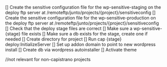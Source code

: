 [] Create the sensitive configuration file for the wp-sensitive-staging on the deploy ftp server at /remoteftp/junto/projects/{project}/sensitiveconfig
[] Create the sensitive configuration file for the wp-sensitive-production on the deploy ftp server at /remoteftp/junto/projects/{project}/sensitiveconfig
[] Check that the deploy stage files are correct
[] Make sure a wp-sensitive-{stage} file exists
[] Make sure a db exists for the stage, create one if needed
[] Create directory for project
[] Run cap {stage} deploy:InitializeServer
[] Set up addon domain to point to new wordpress install
[] Create db via wordpress autoinstaller
[] Activate theme

//not relevant for non-capistrano projects